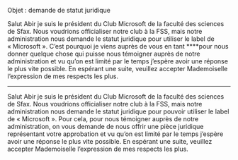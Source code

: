 ﻿Objet : demande de statut juridique


Salut Abir je suis le président du Club Microsoft de la faculté des sciences de Sfax. Nous voudrions officialiser notre club à la FSS, mais notre administration nous demande le statut juridique pour utiliser le label de « Microsoft ».
C’est pourquoi je viens auprès de vous en tant ****pour nous donner quelque chose qui puisse nous témoigner auprès de notre administration et vu qu’on est limité par le temps j’espère avoir une réponse le plus vite possible.
En espérant une suite, veuillez accepter Mademoiselle l’expression de mes respects les plus.
							    

***************************************************

Salut Abir je suis le président du Club Microsoft de la faculté des sciences de Sfax. Nous voudrions officialiser notre club à la FSS, mais notre administration nous demande le statut juridique pour pouvoir utiliser le label de « Microsoft ».
Pour cela, pour nous témoigner auprès de notre administration, on vous demande de nous offrir une pièce juridique représentant votre approbation et vu qu’on est limité par le temps j’espère avoir une réponse le plus vite possible.
En espérant une suite, veuillez accepter Mademoiselle l’expression de mes respects les plus.
